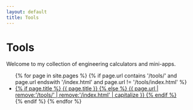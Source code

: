 ```yaml
---
layout: default
title: Tools
---
```


# Tools

Welcome to my collection of engineering calculators and mini-apps.

<ul>
{% for page in site.pages %}
  {% if page.url contains '/tools/' and page.url endswith '/index.html' and page.url != '/tools/index.html' %}
    <li>
      <a href="{{ page.url }}">
        {% if page.title %}
          {{ page.title }}
        {% else %}
          {{ page.url | remove:'/tools/' | remove:'/index.html' | capitalize }}
        {% endif %}
      </a>
    </li>
  {% endif %}
{% endfor %}
</ul>
